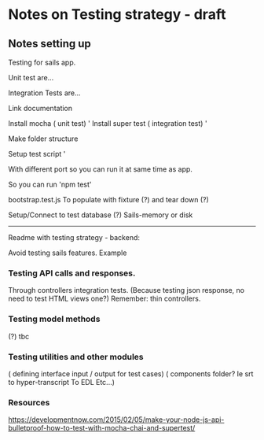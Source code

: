 # Notes on Testing strategy - draft

## Notes setting up
Testing for sails app.

Unit test are...

Integration Tests are...

Link documentation

Install mocha ( unit test)
'
Install super test ( integration test)
'

Make folder structure

Setup test script
'

With different port so you can run it at same time as app.

 So you can run
'npm test'

bootstrap.test.js
To populate with fixture (?) and tear down (?)


Setup/Connect to test database (?)
Sails-memory or disk


---
Readme with testing strategy - backend:

Avoid testing sails features.
Example

### Testing API calls and responses.
Through controllers integration tests.
(Because testing json response, no need to test HTML views one?)
Remember: thin controllers.

### Testing model methods
(?) tbc

### Testing utilities and other modules
( defining interface input / output for test cases)
( components folder?
Ie srt to hyper-transcript
To EDL
Etc...)


### Resources

https://developmentnow.com/2015/02/05/make-your-node-js-api-bulletproof-how-to-test-with-mocha-chai-and-supertest/
